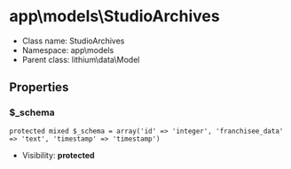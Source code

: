 app\models\StudioArchives
===============






* Class name: StudioArchives
* Namespace: app\models
* Parent class: lithium\data\Model





Properties
----------


### $_schema

    protected mixed $_schema = array('id' => 'integer', 'franchisee_data' => 'text', 'timestamp' => 'timestamp')





* Visibility: **protected**



